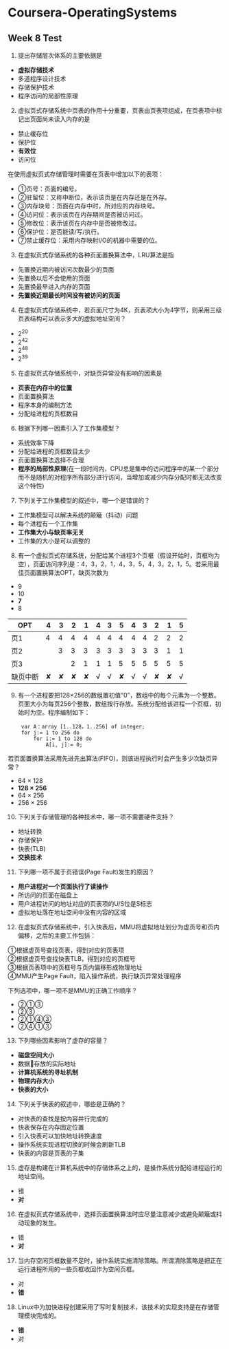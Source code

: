 # Coursera-OperatingSystems

## Week 8 Test

1. 提出存储层次体系的主要依据是
 * **虚拟存储技术**
 * 多道程序设计技术
 * 存储保护技术
 * 程序访问的局部性原理

2. 虚拟页式存储系统中页表的作用十分重要，页表由页表项组成，在页表项中标记出页面尚未读入内存的是
 * 禁止缓存位
 * 保护位
 * **有效位**
 * 访问位

 在使用虚拟页式存储管理时需要在页表中增加以下的表项：
 
 * ①页号：页面的编号。   
 * ②驻留位：又称中断位，表示该页是在内存还是在外存。   
 * ③内存块号：页面在内存中时，所对应的内存块号。
 * ④访问位：表示该页在内存期间是否被访问过。
 * ⑤修改位：表示该页在内存中是否被修改过。
 * ⑥保护位：是否能读/写/执行。
 * ⑦禁止缓存位：采用内存映射I/O的机器中需要的位。

3. 在虚拟页式存储系统的各种页面置换算法中，LRU算法是指
 * 先置换近期内被访问次数最少的页面
 * 先置换以后不会使用的页面
 * 先置换最早进入内存的页面
 * **先置换近期最长时间没有被访问的页面**

4. 在虚拟页式存储系统中，若页面尺寸为4K，页表项大小为4字节，则采用三级页表结构可以表示多大的虚拟地址空间？
 * 2<sup>20</sup>
 * 2<sup>42</sup>
 * 2<sup>48</sup>
 * 2<sup>39</sup>

5. 在虚拟页式存储系统中，对缺页异常没有影响的因素是
 * **页表在内存中的位置**
 * 页面置换算法
 * 程序本身的编制方法
 * 分配给进程的页框数目

6. 根据下列哪一因素引入了工作集模型？
 * 系统效率下降
 * 分配给进程的页框数目太少
 * 页面置换算法选择不合理
 * **程序的局部性原理**(在一段时间内，CPU总是集中的访问程序中的某一个部分而不是随机的对程序所有部分进行访问，当增加或减少内存分配时都无法改变这个特性)

7. 下列关于工作集模型的叙述中，哪一个是错误的？
 * 工作集模型可以解决系统的颠簸（抖动）问题
 * 每个进程有一个工作集
 * **工作集大小与缺页率无关**
 * 工作集的大小是可以调整的

8. 有一个虚拟页式存储系统，分配给某个进程3个页框（假设开始时，页框均为空），页面访问序列是：4，3，2，1，4，3，5，4，3，2，1，5。若采用最佳页面置换算法OPT，缺页次数为
 * 9
 * 10
 * **7**
 * 8


 | OPT | 4 | 3 | 2 | 1 | 4 | 3 | 5 | 4 | 3 | 2 | 1 | 5 |
 | --- | --- | --- | --- | --- | --- | --- | --- | --- | --- | --- | --- | --- |
 | 页1 | 4 | 4 | 4 | 4 | 4 | 4 | 4 | 4 | 4 | 2 | 2 | 2 |
 | 页2 |   | 3 | 3 | 3 | 3 | 3 | 3 | 3 | 3 | 3 | 1 | 1 |
 | 页3 |   |   | 2 | 1 | 1 | 1 | 5 | 5 | 5 | 5 | 5 | 5 |
 | 缺页中断 | ✘ | ✘ | ✘ | ✘ | √ | √ | ✘ | √ | √ | ✘ | ✘ | √ |

9. 有一个进程要把128×256的数组置初值“0”，数组中的每个元素为一个整数。页面大小为每页256个整数，数组按行存放。系统分配给该进程一个页框，初始时为空。程序编制如下：

		var A：array [1..128，1..256] of integer;
		for j:= 1 to 256 do
			for i:= 1 to 128 do
				A[i, j]:= 0;
				
 若页面置换算法采用先进先出算法(FIFO)，则该进程执行时会产生多少次缺页异常？
 
 * 64 × 128
 * **128 × 256**
 * 64 × 256
 * 256 × 256

10. 下列关于存储管理的各种技术中，哪一项不需要硬件支持？
 * 地址转换
 * 存储保护
 * 快表(TLB)
 * **交换技术**

11. 下列哪一项不属于页错误(Page Fault)发生的原因？
 * **用户进程对一个页面执行了读操作**
 * 所访问的页面在磁盘上
 * 用户进程访问的地址对应的页表项的U/S位是S标志
 * 虚拟地址落在地址空间中没有内容的区域

12. 在虚拟页式存储系统中，引入快表后，MMU将虚拟地址划分为虚页号和页内偏移，之后的主要工作包括：

 ①根据虚页号查找页表，得到对应的页表项   
 ②根据虚页号查找快表TLB，得到对应的页框号      
 ③根据页表项中的页框号与页内偏移形成物理地址      
 ④MMU产生Page Fault，陷入操作系统，执行缺页异常处理程序

 下列选项中，哪一项不是MMU的正确工作顺序？
 * ②①③
 * ②③
 * ②①④③
 * ②④①③

13. 下列哪些因素影响了虚存的容量？
 * **磁盘空间大小**
 * 数据存放的实际地址
 * **计算机系统的寻址机制**
 * **物理内存大小**
 * **快表的大小**

14. 下列关于快表的叙述中，哪些是正确的？
 * 对快表的查找是按内容并行完成的
 * 快表保存在内存固定位置
 * 引入快表可以加快地址转换速度
 * 操作系统实现进程切换的时候会刷新TLB
 * 快表的内容是页表的子集

15. 虚存是构建在计算机系统中的存储体系之上的，是操作系统分配给进程运行的地址空间。
 * 错
 * **对**

16. 在虚拟页式存储系统中，选择页面置换算法时应尽量注意减少或避免颠簸或抖动现象的发生。
 * 错
 * **对**

17. 当内存空闲页框数量不足时，操作系统实施清除策略。所谓清除策略是把正在运行进程所用的一些页框收回作为空闲页框。
 * 对
 * **错**

18. Linux中为加快进程创建采用了写时复制技术，该技术的实现支持是在存储管理模块完成的。
 * **错**
 * 对